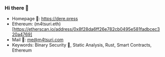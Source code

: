 ### Hi there 👋

- Homepage 🔗: https://dere.press
- Ethereum: (m4tsuri.eth)[https://etherscan.io/address/0x8f28da6ff26e782cb0495e581fadbcec320a4769]
- Mail 📧: me@m4tsuri.com
- Keywords: Binary Security 🔐, Static Analysis, Rust, Smart Contracts, Ethereum

<!--
**M4tsuri/M4tsuri** is a ✨ _special_ ✨ repository because its `README.md` (this file) appears on your GitHub profile.

Here are some ideas to get you started:

- 🔭 I’m currently working on ...
- 🌱 I’m currently learning ...
- 👯 I’m looking to collaborate on ...
- 🤔 I’m looking for help with ...
- 💬 Ask me about ...
- 📫 How to reach me: ...
- 😄 Pronouns: ...
- ⚡ Fun fact: ...
-->
